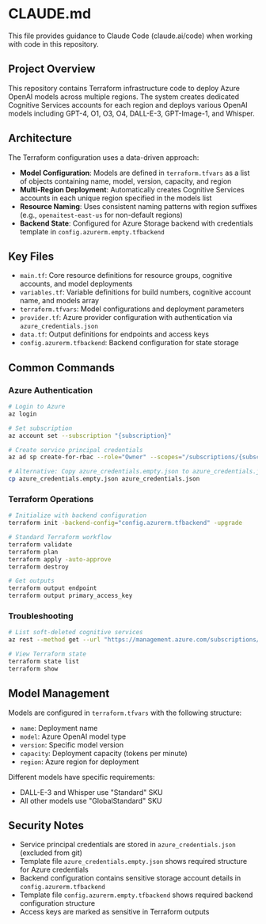 # CLAUDE.md

This file provides guidance to Claude Code (claude.ai/code) when working with code in this repository.

## Project Overview

This repository contains Terraform infrastructure code to deploy Azure OpenAI models across multiple regions. The system creates dedicated Cognitive Services accounts for each region and deploys various OpenAI models including GPT-4, O1, O3, O4, DALL-E-3, GPT-Image-1, and Whisper.

## Architecture

The Terraform configuration uses a data-driven approach:

- **Model Configuration**: Models are defined in `terraform.tfvars` as a list of objects containing name, model, version, capacity, and region
- **Multi-Region Deployment**: Automatically creates Cognitive Services accounts in each unique region specified in the models list
- **Resource Naming**: Uses consistent naming patterns with region suffixes (e.g., `openaitest-east-us` for non-default regions)
- **Backend State**: Configured for Azure Storage backend with credentials template in `config.azurerm.empty.tfbackend`

## Key Files

- `main.tf`: Core resource definitions for resource groups, cognitive accounts, and model deployments
- `variables.tf`: Variable definitions for build numbers, cognitive account name, and models array
- `terraform.tfvars`: Model configurations and deployment parameters
- `provider.tf`: Azure provider configuration with authentication via `azure_credentials.json`
- `data.tf`: Output definitions for endpoints and access keys
- `config.azurerm.tfbackend`: Backend configuration for state storage

## Common Commands

### Azure Authentication
```bash
# Login to Azure
az login

# Set subscription
az account set --subscription "{subscription}"

# Create service principal credentials
az ad sp create-for-rbac --role="Owner" --scopes="/subscriptions/{subscription}" --sdk-auth > azure_credentials.json

# Alternative: Copy azure_credentials.empty.json to azure_credentials.json and fill in values
cp azure_credentials.empty.json azure_credentials.json
```

### Terraform Operations
```bash
# Initialize with backend configuration
terraform init -backend-config="config.azurerm.tfbackend" -upgrade

# Standard Terraform workflow
terraform validate
terraform plan
terraform apply -auto-approve
terraform destroy

# Get outputs
terraform output endpoint
terraform output primary_access_key
```

### Troubleshooting
```bash
# List soft-deleted cognitive services
az rest --method get --url "https://management.azure.com/subscriptions/{subscription}/providers/Microsoft.CognitiveServices/deletedAccounts?api-version=2021-04-30"

# View Terraform state
terraform state list
terraform show
```

## Model Management

Models are configured in `terraform.tfvars` with the following structure:
- `name`: Deployment name
- `model`: Azure OpenAI model type
- `version`: Specific model version
- `capacity`: Deployment capacity (tokens per minute)
- `region`: Azure region for deployment

Different models have specific requirements:
- DALL-E-3 and Whisper use "Standard" SKU
- All other models use "GlobalStandard" SKU

## Security Notes

- Service principal credentials are stored in `azure_credentials.json` (excluded from git)
- Template file `azure_credentials.empty.json` shows required structure for Azure credentials
- Backend configuration contains sensitive storage account details in `config.azurerm.tfbackend`
- Template file `config.azurerm.empty.tfbackend` shows required backend configuration structure
- Access keys are marked as sensitive in Terraform outputs
